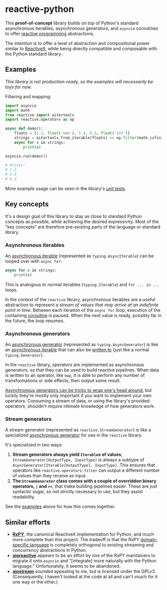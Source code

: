 # reactive-python

This **proof-of-concept** library builds on top of Python's standard asynchronous iterables, asynchronous generators, and `asyncio` coroutines to offer [reactive programming](https://en.wikipedia.org/wiki/Reactive_programming) abstractions.

The intention is to offer a level of abstraction and compositional power similar to [ReactiveX](http://reactivex.io/), while being directly compatible and composable with the Python standard library.

## Examples

_This library is not production-ready, so the examples will necessarily be toys for now._

Filtering and mapping:

```py
import asyncio
import math
from reactive import aitertools
import reactive.operators as op

async def demo():
    floats = [1.2, float('nan'), 5.4, 6.3, float('inf')]
    strings = aitertools.from_iterable(floats) >= op.filter(math.isfinite) | op.map(str)
    async for s in strings:
        print(s)

asyncio.run(demo())

# Prints:
# 1.2
# 5.4
# 6.3
```

More example usage can be seen in the library's [unit tests](tests/).

## Key concepts

It's a design goal of this library to stay as close to standard Python concepts as possible, while achieving the desired expressivity. Most of the "key concepts" are therefore pre-existing parts of the language or standard library.

### Asynchronous iterables

An [asynchronous iterable][] (represented as `typing.AsyncIterable`) can be looped over with `async for`:

```py
async for s in strings:
    print(s)
```

This is analogous to normal iterables (`typing.Iterable`) and `for ... in ...` loops.

In the context of the `reactive` library, asynchronous iterables are a useful abstraction to represent _a stream of values that may arrive at an indefinite point in time_. Between each iteration of the `async for` loop, execution of the containing [coroutine][] is paused. When the next value is ready, possibly far in the future, the loop resumes.

### Asynchronous generators

An [asynchronous generator][] (represented as `typing.AsyncGenerator`) is like an [asynchronous iterable](#asynchronous-iterables) that can also be [written to](https://docs.python.org/3/reference/expressions.html?highlight=asend#asynchronous-generator-iterator-methods) (just like a normal `typing.Generator`).

In the `reactive` library, _operators_ are implemented as asynchronous generators, so that they can be used to build reactive pipelines. When data is written to an operator, like `map`, it is able to perform any number of transformations or side effects, then output some result.

[Asynchronous generators can be tricky to wrap one's head around](https://docs.python.org/3/reference/expressions.html?highlight=asend#asynchronous-generator-iterator-methods), but luckily they're mostly only important if you want to implement your own operators. Consuming a stream of data, or using the library's provided operators, shouldn't require intimate knowledge of how generators work.

### Stream generators

A stream generator (represented as `reactive.StreamGenerator`) is like a specialized [asynchronous generator](#asynchronous-generators) for use in the `reactive` library.

It's specialized in two ways:

1. **Stream generators always yield `Iterable`s of values**; `StreamGenerator[OutputType, InputType]` is always a subtype of `AsyncGenerator[Iterable[OutputType], InputType]`. This ensures that operators like `reactive.operators.filter` can output a different number of values than they receive as input.
1. **The `StreamGenerator` class comes with a couple of overridden binary operators, `|` and `>=`**, that make building pipelines easier. These are just syntactic sugar, so not strictly necessary to use, but they assist readability.

See the [examples](#examples) above for how this comes together.

## Similar efforts

* **[RxPY](https://github.com/ReactiveX/RxPY)**, the canonical ReactiveX implementation for Python, and much more complete than this project. The tradeoff is that the RxPY [domain-specific language](https://en.wikipedia.org/wiki/Domain-specific_language) is completely orthogonal to existing streaming and concurrency abstractions in Python.
* **[aioreactive](https://github.com/dbrattli/aioreactive)** appears to be an effort by one of the RxPY maintainers to migrate it onto `asyncio` and "[integrate] more naturally with the Python language." Unfortunately, it seems to be abandoned.
* **[aiostream](https://github.com/vxgmichel/aiostream)** sounded appealing to me, but is licensed under the GPLv3. (Consequently, I haven't looked at the code at all and can't vouch for it one way or the other.)

[asynchronous iterable]: https://docs.python.org/3/glossary.html#term-asynchronous-iterable
[asynchronous generator]: https://docs.python.org/3/glossary.html#term-asynchronous-generator
[awaitable]: https://docs.python.org/3/library/asyncio-task.html#awaitables
[coroutine]: https://docs.python.org/3/library/asyncio-task.html#coroutines